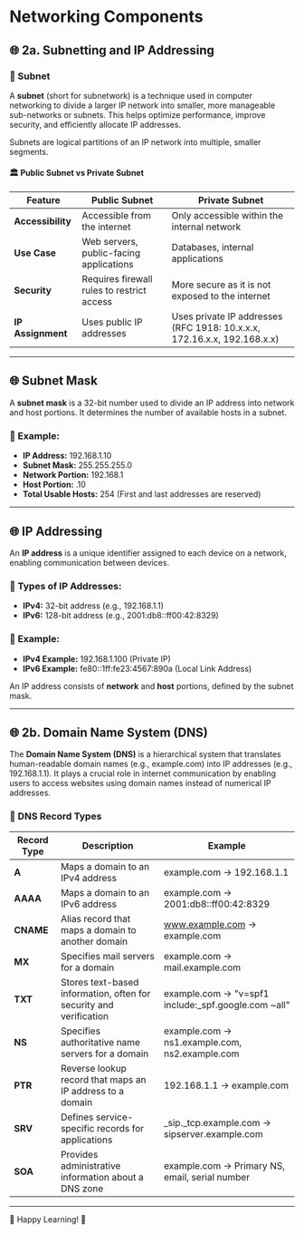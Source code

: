 # Networking Components

## 🌐 2a. Subnetting and IP Addressing

### 🔹 Subnet

A **subnet** (short for subnetwork) is a technique used in computer networking to divide a larger IP network into smaller, more manageable sub-networks or subnets. This helps optimize performance, improve security, and efficiently allocate IP addresses.

Subnets are logical partitions of an IP network into multiple, smaller segments.

#### 🏛 Public Subnet vs Private Subnet

| Feature        | Public Subnet | Private Subnet |
|---------------|--------------|---------------|
| **Accessibility** | Accessible from the internet | Only accessible within the internal network |
| **Use Case**  | Web servers, public-facing applications | Databases, internal applications |
| **Security**  | Requires firewall rules to restrict access | More secure as it is not exposed to the internet |
| **IP Assignment** | Uses public IP addresses | Uses private IP addresses (RFC 1918: 10.x.x.x, 172.16.x.x, 192.168.x.x) |

---

## 🌐 Subnet Mask

A **subnet mask** is a 32-bit number used to divide an IP address into network and host portions. It determines the number of available hosts in a subnet.

### 📌 Example:
- **IP Address:** 192.168.1.10
- **Subnet Mask:** 255.255.255.0
- **Network Portion:** 192.168.1
- **Host Portion:** .10
- **Total Usable Hosts:** 254 (First and last addresses are reserved)

---

## 🌐 IP Addressing

An **IP address** is a unique identifier assigned to each device on a network, enabling communication between devices.

### 📌 Types of IP Addresses:
- **IPv4:** 32-bit address (e.g., 192.168.1.1)
- **IPv6:** 128-bit address (e.g., 2001:db8::ff00:42:8329)

### 📌 Example:
- **IPv4 Example:** 192.168.1.100 (Private IP)
- **IPv6 Example:** fe80::1ff:fe23:4567:890a (Local Link Address)

An IP address consists of **network** and **host** portions, defined by the subnet mask.

---

## 🌐 2b. Domain Name System (DNS)

The **Domain Name System (DNS)** is a hierarchical system that translates human-readable domain names (e.g., example.com) into IP addresses (e.g., 192.168.1.1). It plays a crucial role in internet communication by enabling users to access websites using domain names instead of numerical IP addresses.

### 📌 DNS Record Types

| Record Type | Description | Example |
|------------|-------------|---------|
| **A** | Maps a domain to an IPv4 address | example.com → 192.168.1.1 |
| **AAAA** | Maps a domain to an IPv6 address | example.com → 2001:db8::ff00:42:8329 |
| **CNAME** | Alias record that maps a domain to another domain | www.example.com → example.com |
| **MX** | Specifies mail servers for a domain | example.com → mail.example.com |
| **TXT** | Stores text-based information, often for security and verification | example.com → "v=spf1 include:_spf.google.com ~all" |
| **NS** | Specifies authoritative name servers for a domain | example.com → ns1.example.com, ns2.example.com |
| **PTR** | Reverse lookup record that maps an IP address to a domain | 192.168.1.1 → example.com |
| **SRV** | Defines service-specific records for applications | _sip._tcp.example.com → sipserver.example.com |
| **SOA** | Provides administrative information about a DNS zone | example.com → Primary NS, email, serial number |

---

🚀 Happy Learning! 🎯